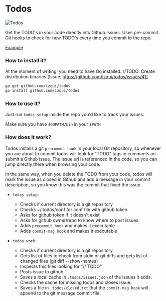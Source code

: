 # Todos
![Todos](https://github.com/izqui/todos/blob/master/demo.gif)

Get the TODO's in your code directly into Github Issues. Uses pre-commit Git hooks to check for new TODO's every time you commit to the repo.

[Example](#how-to-install-it)

### How to install it? 

At the moment of writing, you need to have Go installed. //TODO: Create distribution binaries [Issue: https://github.com/izqui/todos/issues/41]
```.sh 
go get github.com/izqui/todos
go install github.com/izqui/todos
```
### How to use it?

Just run `todos setup` inside the repo you'd like to track your issues.

Make sure you have `$GOPATH/bin` in your `$PATH`

### How does it work?

Todos installs a git `precommit hook` in your local Git repository, so whenever you are about to commit todos will look for "TODO" tags in comments an submit a Github issue. The issue url is referenced in the code, so you can jump directly there when browsing your code.

In the same way, when you delete the TODO from your code, todos will mark the issue as closed in Github and add a message in your commit description, so you know this was the commit that fixed the issue.

* `todos setup`: 
	* Checks if current directory is a git repository
	* Checks ~/.todos/conf for conf file with github token
	* Asks for github token if it doesn't exist
	* Asks for github owner/repo to know where to post issues
	* Adds `precommit hook` and makes it executable
	* Adds `commit-msg hook` and makes it executable 

* `todos work`: 
	* Checks if current directory is a git repository
	* Gets list of files to check from stdin or git diffs and gets list of changed files (git diff --show-names)
	* Inspects this files looking for "// TODO" 
	* Posts issue to github
	* Saves a local cache in `.todos/issues.json` of the issues it adds.
	* Checks the cache for missing todos and closes issue.
	* Saves a file in `.todos/closed.txt` that the `commit-msg hook` will append to the git message commit file. 
